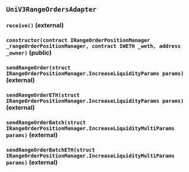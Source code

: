 ## `UniV3RangeOrdersAdapter`






### `receive()` (external)





### `constructor(contract IRangeOrderPositionManager _rangeOrderPositionManager, contract IWETH _weth, address _owner)` (public)





### `sendRangeOrder(struct IRangeOrderPositionManager.IncreaseLiquidityParams params)` (external)





### `sendRangeOrderETH(struct IRangeOrderPositionManager.IncreaseLiquidityParams params)` (external)





### `sendRangeOrderBatch(struct IRangeOrderPositionManager.IncreaseLiquidityMultiParams params)` (external)





### `sendRangeOrderBatchETH(struct IRangeOrderPositionManager.IncreaseLiquidityMultiParams params)` (external)






